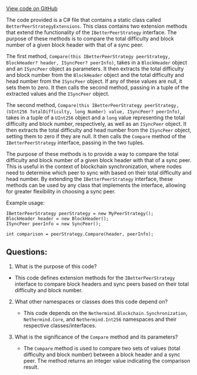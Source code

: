 [View code on GitHub](https://github.com/nethermindeth/nethermind/Nethermind.Synchronization/BetterPeerStrategyExtensions.cs)

The code provided is a C# file that contains a static class called `BetterPeerStrategyExtensions`. This class contains two extension methods that extend the functionality of the `IBetterPeerStrategy` interface. The purpose of these methods is to compare the total difficulty and block number of a given block header with that of a sync peer.

The first method, `Compare(this IBetterPeerStrategy peerStrategy, BlockHeader? header, ISyncPeer? peerInfo)`, takes in a `BlockHeader` object and an `ISyncPeer` object as parameters. It then extracts the total difficulty and block number from the `BlockHeader` object and the total difficulty and head number from the `ISyncPeer` object. If any of these values are null, it sets them to zero. It then calls the second method, passing in a tuple of the extracted values and the `ISyncPeer` object.

The second method, `Compare(this IBetterPeerStrategy peerStrategy, (UInt256 TotalDifficulty, long Number) value, ISyncPeer? peerInfo)`, takes in a tuple of a `UInt256` object and a `long` value representing the total difficulty and block number, respectively, as well as an `ISyncPeer` object. It then extracts the total difficulty and head number from the `ISyncPeer` object, setting them to zero if they are null. It then calls the `Compare` method of the `IBetterPeerStrategy` interface, passing in the two tuples.

The purpose of these methods is to provide a way to compare the total difficulty and block number of a given block header with that of a sync peer. This is useful in the context of blockchain synchronization, where nodes need to determine which peer to sync with based on their total difficulty and head number. By extending the `IBetterPeerStrategy` interface, these methods can be used by any class that implements the interface, allowing for greater flexibility in choosing a sync peer.

Example usage:

```
IBetterPeerStrategy peerStrategy = new MyPeerStrategy();
BlockHeader header = new BlockHeader();
ISyncPeer peerInfo = new SyncPeer();

int comparison = peerStrategy.Compare(header, peerInfo);
```
## Questions: 
 1. What is the purpose of this code?
   - This code defines extension methods for the `IBetterPeerStrategy` interface to compare block headers and sync peers based on their total difficulty and block number.

2. What other namespaces or classes does this code depend on?
   - This code depends on the `Nethermind.Blockchain.Synchronization`, `Nethermind.Core`, and `Nethermind.Int256` namespaces and their respective classes/interfaces.

3. What is the significance of the `Compare` method and its parameters?
   - The `Compare` method is used to compare two sets of values (total difficulty and block number) between a block header and a sync peer. The method returns an integer value indicating the comparison result.